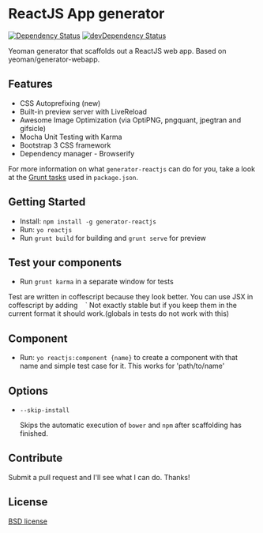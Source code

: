 # ReactJS App generator

[![Dependency Status](https://david-dm.org/TudorCampean/generator-reactjs.svg?theme=shields.io)](https://david-dm.org/TudorCampean/generator-reactjs#info=dependencies&view=table)
[![devDependency Status](https://david-dm.org/TudorCampean/generator-reactjs/dev-status.svg?theme=shields.io)](https://david-dm.org/TudorCampean/generator-reactjs#info=devDependencies&view=table)

Yeoman generator that scaffolds out a ReactJS web app.
Based on yeoman/generator-webapp.

## Features

* CSS Autoprefixing (new)
* Built-in preview server with LiveReload
* Awesome Image Optimization (via OptiPNG, pngquant, jpegtran and gifsicle)
* Mocha Unit Testing with Karma
* Bootstrap 3 CSS framework
* Dependency manager - Browserify

For more information on what `generator-reactjs` can do for you, take a look at the [Grunt tasks](https://github.com/TudorCampean/generator-reactjs/blob/master/app/templates/_package.json) used in `package.json`.

## Getting Started

- Install: `npm install -g generator-reactjs`
- Run: `yo reactjs`
- Run `grunt build` for building and `grunt serve` for preview

## Test your components

- Run `grunt karma` in a separate window for tests

Test are written in coffescript because they look better.
You can use JSX in coffescript by adding ` ` `
Not exactly stable but if you keep them in the current format it should work.(globals in tests do not work with this)

## Component

- Run: `yo reactjs:component {name}` to create a component with that name and simple test case for it.
This works for 'path/to/name'


## Options

* `--skip-install`

  Skips the automatic execution of `bower` and `npm` after scaffolding has finished.


## Contribute

Submit a pull request and I'll see what I can do. Thanks!

## License

[BSD license](http://opensource.org/licenses/bsd-license.php)
